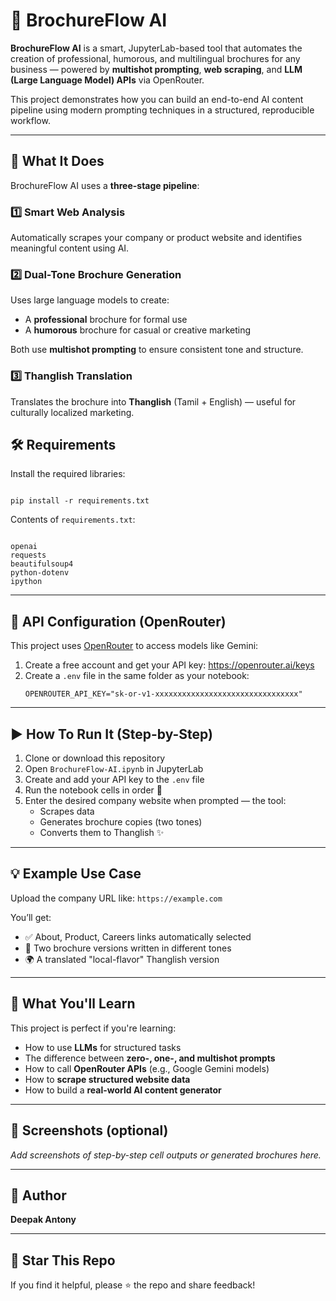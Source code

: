 
# 🧠 BrochureFlow AI

**BrochureFlow AI** is a smart, JupyterLab-based tool that automates the creation of professional, humorous, and multilingual brochures for any business — powered by **multishot prompting**, **web scraping**, and **LLM (Large Language Model) APIs** via OpenRouter.

This project demonstrates how you can build an end-to-end AI content pipeline using modern prompting techniques in a structured, reproducible workflow.

---

## 🚀 What It Does

BrochureFlow AI uses a **three-stage pipeline**:

### 1️⃣ Smart Web Analysis
Automatically scrapes your company or product website and identifies meaningful content using AI.

### 2️⃣ Dual-Tone Brochure Generation
Uses large language models to create:
- A **professional** brochure for formal use
- A **humorous** brochure for casual or creative marketing

Both use **multishot prompting** to ensure consistent tone and structure.

### 3️⃣ Thanglish Translation
Translates the brochure into **Thanglish** (Tamil + English) — useful for culturally localized marketing.

## 🛠️ Requirements

Install the required libraries:

```

pip install -r requirements.txt

```

Contents of `requirements.txt`:
```

openai
requests
beautifulsoup4
python-dotenv
ipython

```

---

## 🔑 API Configuration (OpenRouter)

This project uses [OpenRouter](https://openrouter.ai/) to access models like Gemini:

1. Create a free account and get your API key: https://openrouter.ai/keys
2. Create a `.env` file in the same folder as your notebook:
    ```
    OPENROUTER_API_KEY="sk-or-v1-xxxxxxxxxxxxxxxxxxxxxxxxxxxxxxxx"
    ```

---

## ▶️ How To Run It (Step-by-Step)

1. Clone or download this repository
2. Open `BrochureFlow-AI.ipynb` in JupyterLab
3. Create and add your API key to the `.env` file
4. Run the notebook cells in order 🔁
5. Enter the desired company website when prompted — the tool:
   - Scrapes data
   - Generates brochure copies (two tones)
   - Converts them to Thanglish ✨

---

## 💡 Example Use Case

Upload the company URL like: `https://example.com`

You’ll get:

- ✅ About, Product, Careers links automatically selected
- 📄 Two brochure versions written in different tones
- 🌍 A translated "local-flavor" Thanglish version

---

## 🧠 What You'll Learn

This project is perfect if you're learning:

- How to use **LLMs** for structured tasks
- The difference between **zero-, one-, and multishot prompts**
- How to call **OpenRouter APIs** (e.g., Google Gemini models)
- How to **scrape structured website data**
- How to build a **real-world AI content generator**

---

## 📸 Screenshots (optional)

_Add screenshots of step-by-step cell outputs or generated brochures here._

---

## 👤 Author

**Deepak Antony**    

---


## 🌟 Star This Repo

If you find it helpful, please ⭐ the repo and share feedback!
